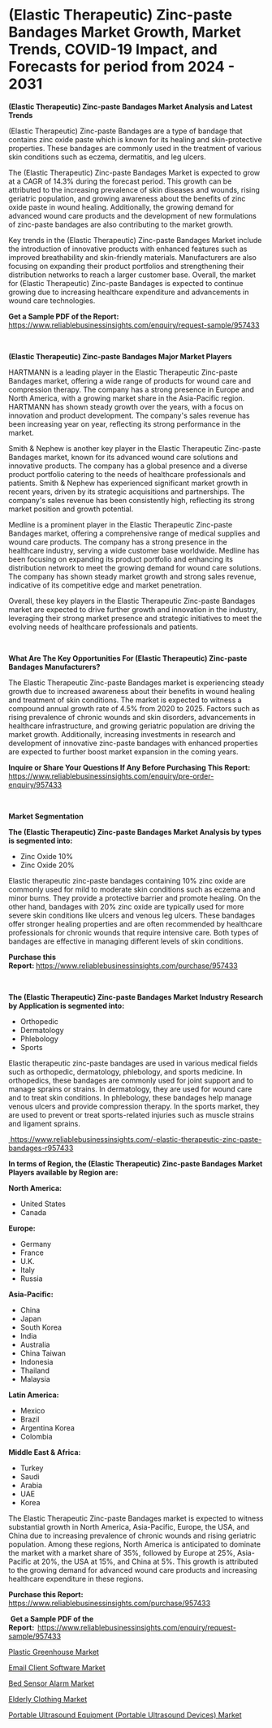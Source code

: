 <p><h1>(Elastic Therapeutic) Zinc-paste Bandages Market Growth, Market Trends, COVID-19 Impact, and Forecasts for period from 2024 - 2031</h1></p><p><strong>(Elastic Therapeutic) Zinc-paste Bandages Market Analysis and Latest Trends</strong></p>
<p><p>(Elastic Therapeutic) Zinc-paste Bandages are a type of bandage that contains zinc oxide paste which is known for its healing and skin-protective properties. These bandages are commonly used in the treatment of various skin conditions such as eczema, dermatitis, and leg ulcers.</p><p>The (Elastic Therapeutic) Zinc-paste Bandages Market is expected to grow at a CAGR of 14.3% during the forecast period. This growth can be attributed to the increasing prevalence of skin diseases and wounds, rising geriatric population, and growing awareness about the benefits of zinc oxide paste in wound healing. Additionally, the growing demand for advanced wound care products and the development of new formulations of zinc-paste bandages are also contributing to the market growth.</p><p>Key trends in the (Elastic Therapeutic) Zinc-paste Bandages Market include the introduction of innovative products with enhanced features such as improved breathability and skin-friendly materials. Manufacturers are also focusing on expanding their product portfolios and strengthening their distribution networks to reach a larger customer base. Overall, the market for (Elastic Therapeutic) Zinc-paste Bandages is expected to continue growing due to increasing healthcare expenditure and advancements in wound care technologies.</p></p>
<p><strong>Get a Sample PDF of the Report:&nbsp;</strong> <a href="https://www.reliablebusinessinsights.com/enquiry/request-sample/957433">https://www.reliablebusinessinsights.com/enquiry/request-sample/957433</a></p>
<p>&nbsp;</p>
<p><strong>(Elastic Therapeutic) Zinc-paste Bandages Major Market Players</strong></p>
<p><p>HARTMANN is a leading player in the Elastic Therapeutic Zinc-paste Bandages market, offering a wide range of products for wound care and compression therapy. The company has a strong presence in Europe and North America, with a growing market share in the Asia-Pacific region. HARTMANN has shown steady growth over the years, with a focus on innovation and product development. The company's sales revenue has been increasing year on year, reflecting its strong performance in the market.</p><p>Smith & Nephew is another key player in the Elastic Therapeutic Zinc-paste Bandages market, known for its advanced wound care solutions and innovative products. The company has a global presence and a diverse product portfolio catering to the needs of healthcare professionals and patients. Smith & Nephew has experienced significant market growth in recent years, driven by its strategic acquisitions and partnerships. The company's sales revenue has been consistently high, reflecting its strong market position and growth potential.</p><p>Medline is a prominent player in the Elastic Therapeutic Zinc-paste Bandages market, offering a comprehensive range of medical supplies and wound care products. The company has a strong presence in the healthcare industry, serving a wide customer base worldwide. Medline has been focusing on expanding its product portfolio and enhancing its distribution network to meet the growing demand for wound care solutions. The company has shown steady market growth and strong sales revenue, indicative of its competitive edge and market penetration.</p><p>Overall, these key players in the Elastic Therapeutic Zinc-paste Bandages market are expected to drive further growth and innovation in the industry, leveraging their strong market presence and strategic initiatives to meet the evolving needs of healthcare professionals and patients.</p></p>
<p>&nbsp;</p>
<p><strong>What Are The Key Opportunities For (Elastic Therapeutic) Zinc-paste Bandages Manufacturers?</strong></p>
<p><p>The Elastic Therapeutic Zinc-paste Bandages market is experiencing steady growth due to increased awareness about their benefits in wound healing and treatment of skin conditions. The market is expected to witness a compound annual growth rate of 4.5% from 2020 to 2025. Factors such as rising prevalence of chronic wounds and skin disorders, advancements in healthcare infrastructure, and growing geriatric population are driving the market growth. Additionally, increasing investments in research and development of innovative zinc-paste bandages with enhanced properties are expected to further boost market expansion in the coming years.</p></p>
<p><strong>Inquire or Share Your Questions If Any Before Purchasing This Report:</strong> <a href="https://www.reliablebusinessinsights.com/enquiry/pre-order-enquiry/957433">https://www.reliablebusinessinsights.com/enquiry/pre-order-enquiry/957433</a></p>
<p>&nbsp;</p>
<p><strong>Market Segmentation</strong></p>
<p><strong>The (Elastic Therapeutic) Zinc-paste Bandages Market Analysis by types is segmented into:</strong></p>
<p><ul><li>Zinc Oxide 10%</li><li>Zinc Oxide 20%</li></ul></p>
<p><p>Elastic therapeutic zinc-paste bandages containing 10% zinc oxide are commonly used for mild to moderate skin conditions such as eczema and minor burns. They provide a protective barrier and promote healing. On the other hand, bandages with 20% zinc oxide are typically used for more severe skin conditions like ulcers and venous leg ulcers. These bandages offer stronger healing properties and are often recommended by healthcare professionals for chronic wounds that require intensive care. Both types of bandages are effective in managing different levels of skin conditions.</p></p>
<p><strong>Purchase this Report:&nbsp;</strong><a href="https://www.reliablebusinessinsights.com/purchase/957433">https://www.reliablebusinessinsights.com/purchase/957433</a></p>
<p>&nbsp;</p>
<p><strong>The (Elastic Therapeutic) Zinc-paste Bandages Market Industry Research by Application is segmented into:</strong></p>
<p><ul><li>Orthopedic</li><li>Dermatology</li><li>Phlebology</li><li>Sports</li></ul></p>
<p><p>Elastic therapeutic zinc-paste bandages are used in various medical fields such as orthopedic, dermatology, phlebology, and sports medicine. In orthopedics, these bandages are commonly used for joint support and to manage sprains or strains. In dermatology, they are used for wound care and to treat skin conditions. In phlebology, these bandages help manage venous ulcers and provide compression therapy. In the sports market, they are used to prevent or treat sports-related injuries such as muscle strains and ligament sprains.</p></p>
<p><a href="https://www.reliablebusinessinsights.com/-elastic-therapeutic-zinc-paste-bandages-r957433">&nbsp;https://www.reliablebusinessinsights.com/-elastic-therapeutic-zinc-paste-bandages-r957433</a></p>
<p><strong>In terms of Region, the (Elastic Therapeutic) Zinc-paste Bandages Market Players available by Region are:</strong></p>
<p>
    <p> <strong> North America: </strong>
        <ul>
            <li>United States</li>
            <li>Canada</li>
        </ul>
        </p> 
    <p> <strong> Europe: </strong>
        <ul>
            <li>Germany</li>
            <li>France</li>
            <li>U.K.</li>
            <li>Italy</li>
            <li>Russia</li>
        </ul>
        </p> 
    <p> <strong> Asia-Pacific: </strong>
        <ul>
            <li>China</li>
            <li>Japan</li>
            <li>South Korea</li>
            <li>India</li>
            <li>Australia</li>
            <li>China Taiwan</li>
            <li>Indonesia</li>
            <li>Thailand</li>
            <li>Malaysia</li>
        </ul>
        </p> 
    <p> <strong> Latin America: </strong>
        <ul>
            <li>Mexico</li>
            <li>Brazil</li>
            <li>Argentina Korea</li>
            <li>Colombia</li>
        </ul>
        </p> 
    <p> <strong> Middle East & Africa: </strong>
        <ul>
            <li>Turkey</li>
            <li>Saudi</li>
            <li>Arabia</li>
            <li>UAE</li>
            <li>Korea</li>
        </ul>
    </p>
    </p>
<p><p>The Elastic Therapeutic Zinc-paste Bandages market is expected to witness substantial growth in North America, Asia-Pacific, Europe, the USA, and China due to increasing prevalence of chronic wounds and rising geriatric population. Among these regions, North America is anticipated to dominate the market with a market share of 35%, followed by Europe at 25%, Asia-Pacific at 20%, the USA at 15%, and China at 5%. This growth is attributed to the growing demand for advanced wound care products and increasing healthcare expenditure in these regions.</p></p>
<p><strong>Purchase this Report: </strong><a href="https://www.reliablebusinessinsights.com/purchase/957433">https://www.reliablebusinessinsights.com/purchase/957433</a></p>
<p>&nbsp;<strong>Get a Sample PDF of the Report:&nbsp;&nbsp;</strong><a href="https://www.reliablebusinessinsights.com/enquiry/request-sample/957433">https://www.reliablebusinessinsights.com/enquiry/request-sample/957433</a></p>
<p><strong></strong></p>
<p><p><a href="https://medium.com/@randaarks98078567/plastic-greenhouse-market-trends-focusing-on-plastic-greenhouse-market-insight-and-forecast-5ea446f05045">Plastic Greenhouse Market</a></p><p><a href="https://medium.com/@oliver.rampling568768/email-client-software-market-industry-landscape-growth-trajectories-and-global-markets-a4c5931826fd">Email Client Software Market</a></p><p><a href="https://medium.com/@neilrogers69/bed-sensor-alarm-industry-sector-new-technologies-and-market-impact-forecasted-for-period-from-92dd9a480948">Bed Sensor Alarm Market</a></p><p><a href="https://medium.com/@eujr673/elderly-clothing-industry-sector-market-dynamics-and-future-scenarios-2024-2031-0b6e346ef35c">Elderly Clothing Market</a></p><p><a href="https://github.com/bmorecock/Market-Research-Report-List-5/blob/main/portable-ultrasound-equipment-portable-ultrasound-devices-market.md">Portable Ultrasound Equipment (Portable Ultrasound Devices) Market</a></p></p>